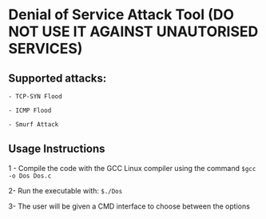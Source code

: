 # Denial of Service Attack Tool (**DO NOT USE IT AGAINST UNAUTORISED SERVICES**)

## Supported attacks:
    - TCP-SYN Flood
  
    - ICMP Flood
  
    - Smurf Attack
  
## Usage Instructions
1 - Compile the code with the GCC Linux compiler using the command
    ```$gcc -o Dos Dos.c```
    
2- Run the executable with:
       ```$./Dos```

3- The user will be given a CMD interface to choose between the options